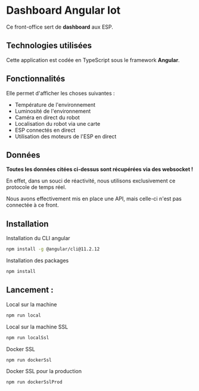 # Dashboard Angular Iot

Ce front-office sert de <strong>dashboard</strong> aux ESP.

## Technologies utilisées

Cette application est codée en TypeScript sous le framework <strong>Angular</strong>.

## Fonctionnalités

Elle permet d'afficher les choses suivantes :

 - Température de l'environnement
 - Luminosité de l'environnement
 - Caméra en direct du robot
 - Localisation du robot via une carte
 - ESP connectés en direct
 - Utilisation des moteurs de l'ESP en direct

## Données

<strong>Toutes les données citées ci-dessus sont récupérées via des websocket !</strong>

En effet, dans un souci de réactivité, nous utilisons exclusivement ce protocole de temps réel.

Nous avons effectivement mis en place une API, mais celle-ci n'est pas connectée à ce front.

## Installation

Installation du CLI angular 
```bash
npm install -g @angular/cli@11.2.12
```
Installation des packages
```bash
npm install 
```

## Lancement :

Local sur la machine 
```bash 
npm run local
```
Local sur la machine SSL
```bash
npm run localSsl
``` 
Docker SSL 
```bash
npm run dockerSsl
```
Docker SSL pour la production
```bash
npm run dockerSslProd
```


